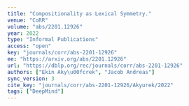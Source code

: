 ```yaml
---
title: "Compositionality as Lexical Symmetry."
venue: "CoRR"
volume: "abs/2201.12926"
year: 2022
type: "Informal Publications"
access: "open"
key: "journals/corr/abs-2201-12926"
ee: "https://arxiv.org/abs/2201.12926"
url: "https://dblp.org/rec/journals/corr/abs-2201-12926"
authors: ["Ekin Aky\u00fcrek", "Jacob Andreas"]
sync_version: 3
cite_key: "journals/corr/abs-2201-12926/Akyurek/2022"
tags: ["DeepMind"]
---
```

